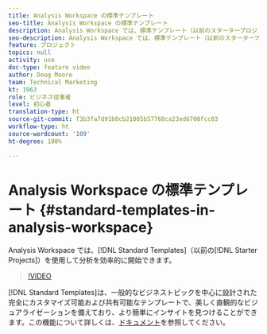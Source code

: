 ```yaml
---
title: Analysis Workspace の標準テンプレート
seo-title: Analysis Workspace の標準テンプレート
description: Analysis Workspace では、標準テンプレート（以前のスタータープロジェクト）を使用して分析を効率的に開始できます。
seo-description: Analysis Workspace では、標準テンプレート（以前のスタータープロジェクト）を使用して分析を効率的に開始できます。
feature: プロジェクト
topics: null
activity: use
doc-type: feature video
author: Doug Moore
team: Technical Marketing
kt: 1963
role: ビジネス従事者
level: 初心者
translation-type: ht
source-git-commit: f3b3fa7d91b0cb21005b57768ca23ed6700fcc03
workflow-type: ht
source-wordcount: '109'
ht-degree: 100%

---
```



# Analysis Workspace の標準テンプレート {#standard-templates-in-analysis-workspace}

Analysis Workspace では、[!DNL Standard Templates]（以前の[!DNL Starter Projects]）を使用して分析を効率的に開始できます。

>[!VIDEO](https://video.tv.adobe.com/v/23960/?quality=12)

[!DNL Standard Templates]は、一般的なビジネストピックを中心に設計された完全にカスタマイズ可能および共有可能なテンプレートで、美しく直観的なビジュアライゼーションを備えており、より簡単にインサイトを見つけることができます。この機能について詳しくは、[ドキュメント](https://marketing.adobe.com/resources/help/ja_JP/analytics/analysis-workspace/starter_projects.html)を参照してください。
